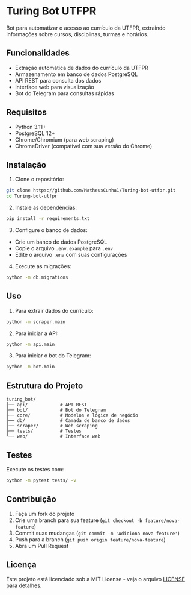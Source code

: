 # Turing Bot UTFPR

Bot para automatizar o acesso ao currículo da UTFPR, extraindo informações sobre cursos, disciplinas, turmas e horários.

## Funcionalidades

- Extração automática de dados do currículo da UTFPR
- Armazenamento em banco de dados PostgreSQL
- API REST para consulta dos dados
- Interface web para visualização
- Bot do Telegram para consultas rápidas

## Requisitos

- Python 3.11+
- PostgreSQL 12+
- Chrome/Chromium (para web scraping)
- ChromeDriver (compatível com sua versão do Chrome)

## Instalação

1. Clone o repositório:
```bash
git clone https://github.com/MatheusCunha1/Turing-bot-utfpr.git
cd Turing-bot-utfpr
```

2. Instale as dependências:
```bash
pip install -r requirements.txt
```

3. Configure o banco de dados:
- Crie um banco de dados PostgreSQL
- Copie o arquivo `.env.example` para `.env`
- Edite o arquivo `.env` com suas configurações

4. Execute as migrações:
```bash
python -m db.migrations
```

## Uso

1. Para extrair dados do currículo:
```bash
python -m scraper.main
```

2. Para iniciar a API:
```bash
python -m api.main
```

3. Para iniciar o bot do Telegram:
```bash
python -m bot.main
```

## Estrutura do Projeto

```
turing_bot/
├── api/            # API REST
├── bot/            # Bot do Telegram
├── core/           # Modelos e lógica de negócio
├── db/             # Camada de banco de dados
├── scraper/        # Web scraping
├── tests/          # Testes
└── web/            # Interface web
```

## Testes

Execute os testes com:
```bash
python -m pytest tests/ -v
```

## Contribuição

1. Faça um fork do projeto
2. Crie uma branch para sua feature (`git checkout -b feature/nova-feature`)
3. Commit suas mudanças (`git commit -m 'Adiciona nova feature'`)
4. Push para a branch (`git push origin feature/nova-feature`)
5. Abra um Pull Request

## Licença

Este projeto está licenciado sob a MIT License - veja o arquivo [LICENSE](LICENSE) para detalhes.
